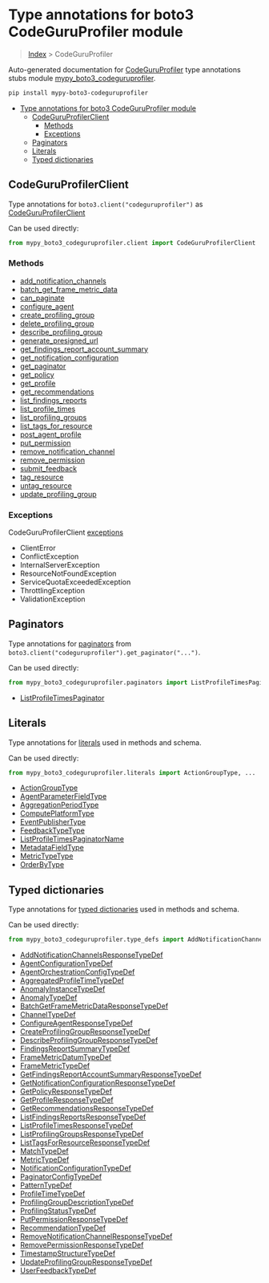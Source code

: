 # Type annotations for boto3 CodeGuruProfiler module

> [Index](..) > CodeGuruProfiler

Auto-generated documentation for
[CodeGuruProfiler](https://boto3.amazonaws.com/v1/documentation/api/1.17.71/reference/services/codeguruprofiler.html#CodeGuruProfiler)
type annotations stubs module
[mypy_boto3_codeguruprofiler](https://pypi.org/project/mypy-boto3-codeguruprofiler/).

```bash
pip install mypy-boto3-codeguruprofiler
```

- [Type annotations for boto3 CodeGuruProfiler module](#type-annotations-for-boto3-codeguruprofiler-module)
  - [CodeGuruProfilerClient](#codeguruprofilerclient)
    - [Methods](#methods)
    - [Exceptions](#exceptions)
  - [Paginators](#paginators)
  - [Literals](#literals)
  - [Typed dictionaries](#typed-dictionaries)

## CodeGuruProfilerClient

Type annotations for `boto3.client("codeguruprofiler")` as
[CodeGuruProfilerClient](./client.md)

Can be used directly:

```python
from mypy_boto3_codeguruprofiler.client import CodeGuruProfilerClient
```

### Methods

- [add_notification_channels](./client.md#add_notification_channels)
- [batch_get_frame_metric_data](./client.md#batch_get_frame_metric_data)
- [can_paginate](./client.md#can_paginate)
- [configure_agent](./client.md#configure_agent)
- [create_profiling_group](./client.md#create_profiling_group)
- [delete_profiling_group](./client.md#delete_profiling_group)
- [describe_profiling_group](./client.md#describe_profiling_group)
- [generate_presigned_url](./client.md#generate_presigned_url)
- [get_findings_report_account_summary](./client.md#get_findings_report_account_summary)
- [get_notification_configuration](./client.md#get_notification_configuration)
- [get_paginator](./client.md#get_paginator)
- [get_policy](./client.md#get_policy)
- [get_profile](./client.md#get_profile)
- [get_recommendations](./client.md#get_recommendations)
- [list_findings_reports](./client.md#list_findings_reports)
- [list_profile_times](./client.md#list_profile_times)
- [list_profiling_groups](./client.md#list_profiling_groups)
- [list_tags_for_resource](./client.md#list_tags_for_resource)
- [post_agent_profile](./client.md#post_agent_profile)
- [put_permission](./client.md#put_permission)
- [remove_notification_channel](./client.md#remove_notification_channel)
- [remove_permission](./client.md#remove_permission)
- [submit_feedback](./client.md#submit_feedback)
- [tag_resource](./client.md#tag_resource)
- [untag_resource](./client.md#untag_resource)
- [update_profiling_group](./client.md#update_profiling_group)

### Exceptions

CodeGuruProfilerClient [exceptions](./client.md#exceptions)

- ClientError
- ConflictException
- InternalServerException
- ResourceNotFoundException
- ServiceQuotaExceededException
- ThrottlingException
- ValidationException

## Paginators

Type annotations for [paginators](./paginators.md) from
`boto3.client("codeguruprofiler").get_paginator("...")`.

Can be used directly:

```python
from mypy_boto3_codeguruprofiler.paginators import ListProfileTimesPaginator, ...
```

- [ListProfileTimesPaginator](./paginators.md#listprofiletimespaginator)

## Literals

Type annotations for [literals](./literals.md) used in methods and schema.

Can be used directly:

```python
from mypy_boto3_codeguruprofiler.literals import ActionGroupType, ...
```

- [ActionGroupType](./literals.md#actiongrouptype)
- [AgentParameterFieldType](./literals.md#agentparameterfieldtype)
- [AggregationPeriodType](./literals.md#aggregationperiodtype)
- [ComputePlatformType](./literals.md#computeplatformtype)
- [EventPublisherType](./literals.md#eventpublishertype)
- [FeedbackTypeType](./literals.md#feedbacktypetype)
- [ListProfileTimesPaginatorName](./literals.md#listprofiletimespaginatorname)
- [MetadataFieldType](./literals.md#metadatafieldtype)
- [MetricTypeType](./literals.md#metrictypetype)
- [OrderByType](./literals.md#orderbytype)

## Typed dictionaries

Type annotations for [typed dictionaries](./type_defs.md) used in methods and
schema.

Can be used directly:

```python
from mypy_boto3_codeguruprofiler.type_defs import AddNotificationChannelsResponseTypeDef, ...
```

- [AddNotificationChannelsResponseTypeDef](./type_defs.md#addnotificationchannelsresponsetypedef)
- [AgentConfigurationTypeDef](./type_defs.md#agentconfigurationtypedef)
- [AgentOrchestrationConfigTypeDef](./type_defs.md#agentorchestrationconfigtypedef)
- [AggregatedProfileTimeTypeDef](./type_defs.md#aggregatedprofiletimetypedef)
- [AnomalyInstanceTypeDef](./type_defs.md#anomalyinstancetypedef)
- [AnomalyTypeDef](./type_defs.md#anomalytypedef)
- [BatchGetFrameMetricDataResponseTypeDef](./type_defs.md#batchgetframemetricdataresponsetypedef)
- [ChannelTypeDef](./type_defs.md#channeltypedef)
- [ConfigureAgentResponseTypeDef](./type_defs.md#configureagentresponsetypedef)
- [CreateProfilingGroupResponseTypeDef](./type_defs.md#createprofilinggroupresponsetypedef)
- [DescribeProfilingGroupResponseTypeDef](./type_defs.md#describeprofilinggroupresponsetypedef)
- [FindingsReportSummaryTypeDef](./type_defs.md#findingsreportsummarytypedef)
- [FrameMetricDatumTypeDef](./type_defs.md#framemetricdatumtypedef)
- [FrameMetricTypeDef](./type_defs.md#framemetrictypedef)
- [GetFindingsReportAccountSummaryResponseTypeDef](./type_defs.md#getfindingsreportaccountsummaryresponsetypedef)
- [GetNotificationConfigurationResponseTypeDef](./type_defs.md#getnotificationconfigurationresponsetypedef)
- [GetPolicyResponseTypeDef](./type_defs.md#getpolicyresponsetypedef)
- [GetProfileResponseTypeDef](./type_defs.md#getprofileresponsetypedef)
- [GetRecommendationsResponseTypeDef](./type_defs.md#getrecommendationsresponsetypedef)
- [ListFindingsReportsResponseTypeDef](./type_defs.md#listfindingsreportsresponsetypedef)
- [ListProfileTimesResponseTypeDef](./type_defs.md#listprofiletimesresponsetypedef)
- [ListProfilingGroupsResponseTypeDef](./type_defs.md#listprofilinggroupsresponsetypedef)
- [ListTagsForResourceResponseTypeDef](./type_defs.md#listtagsforresourceresponsetypedef)
- [MatchTypeDef](./type_defs.md#matchtypedef)
- [MetricTypeDef](./type_defs.md#metrictypedef)
- [NotificationConfigurationTypeDef](./type_defs.md#notificationconfigurationtypedef)
- [PaginatorConfigTypeDef](./type_defs.md#paginatorconfigtypedef)
- [PatternTypeDef](./type_defs.md#patterntypedef)
- [ProfileTimeTypeDef](./type_defs.md#profiletimetypedef)
- [ProfilingGroupDescriptionTypeDef](./type_defs.md#profilinggroupdescriptiontypedef)
- [ProfilingStatusTypeDef](./type_defs.md#profilingstatustypedef)
- [PutPermissionResponseTypeDef](./type_defs.md#putpermissionresponsetypedef)
- [RecommendationTypeDef](./type_defs.md#recommendationtypedef)
- [RemoveNotificationChannelResponseTypeDef](./type_defs.md#removenotificationchannelresponsetypedef)
- [RemovePermissionResponseTypeDef](./type_defs.md#removepermissionresponsetypedef)
- [TimestampStructureTypeDef](./type_defs.md#timestampstructuretypedef)
- [UpdateProfilingGroupResponseTypeDef](./type_defs.md#updateprofilinggroupresponsetypedef)
- [UserFeedbackTypeDef](./type_defs.md#userfeedbacktypedef)
